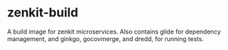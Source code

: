 # zenkit-build

A build image for zenkit microservices. Also contains glide for dependency
management, and ginkgo, gocovmerge, and dredd, for running tests.
